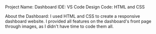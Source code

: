 Project Name: Dashboard
IDE: VS Code
Design Code: HTML and CSS

About the Dashboard:
I used HTML and CSS to create a responsive dashboard website. I provided all features on the dashboard's front page through images, as I didn't have time to code them all.
